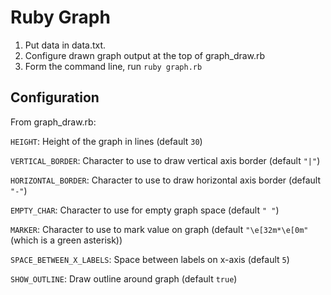 # Ruby Graph

1. Put data in data.txt.
2. Configure drawn graph output at the top of graph_draw.rb
3. Form the command line, run `ruby graph.rb`

## Configuration

From graph_draw.rb:

`HEIGHT`: Height of the graph in lines (default `30`)

`VERTICAL_BORDER`: Character to use to draw vertical axis border
(default `"|"`)

`HORIZONTAL_BORDER`: Character to use to draw horizontal axis border
(default `"-"`)

`EMPTY_CHAR`: Character to use for empty graph space (default `" "`)

`MARKER`: Character to use to mark value on graph (default `"\e[32m*\e[0m"` (which is a green asterisk))

`SPACE_BETWEEN_X_LABELS`: Space between labels on x-axis (default `5`)

`SHOW_OUTLINE`: Draw outline around graph (default `true`)
